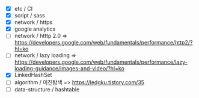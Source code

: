 - [x] etc / CI
- [x] script / sass
- [x] network / https
- [x] google analytics
- [ ] network / htttp 2.0 => https://developers.google.com/web/fundamentals/performance/http2/?hl=ko
- [ ] network / lazy loading => https://developers.google.com/web/fundamentals/performance/lazy-loading-guidance/images-and-video/?hl=ko
- [x] LinkedHashSet
- [ ] algorithm / 이진탐색 => https://ledgku.tistory.com/35
- [ ] data-structure / hashtable
<!--stackedit_data:
eyJoaXN0b3J5IjpbLTE3ODk0OTM3MzEsLTE0MzY0ODUwOTQsMT
c0ODQyNTAyMywtMTQzMzIyOTk0NSwtNzU2MTE5MzI5LDEwODkz
MTU3NzhdfQ==
-->